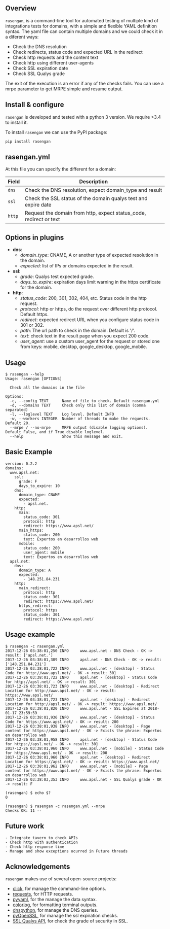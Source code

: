 ## Overview

`rasengan`, is a command-line tool for automated testing of multiple kind of integrations tests for domains, with 
a simple and flexible YAML definition syntax.
The yaml file can contain multiple domains and we could check it in a diferent ways:
  - Check the DNS resolution
  - Check redirects, status code and expected URL in the redirect
  - Check http requests and the content text
  - Check http using different user-agents
  - Check SSL expiration date
  - Check SSL Qualys grade

The exit of the execution is an error if any of the checks fails.
You can use a mrpe parameter to get MRPE simple and resume output.  


## Install & configure

`rasengan` is developed and tested with a python 3 version. We require >3.4 to install it.

To install `rasengan` we can use the PyPI package:

    pip install rasengan


## rasengan.yml

At this file you can specify the different for a domain:

| Field          | Description                                                        |
|----------------|--------------------------------------------------------------------|
| `dns`          | Check the DNS resolution, expect domain_type and result            |
| `ssl`          | Check the SSL status of the domain qualys test and expire date     |
| `http`         | Request the domain from http, expect status_code, redirect or text |


## Options in plugins

  * **dns**:
    - *domain_type*: CNAME, A or another type of expected resolution in the domain.
    - *expected*: list of IPs or domains expected in the result.
  * **ssl**:
    - *grade*: Qualys test expected grade.
    - *days_to_expire*: expiration days limit warning in the https certificate for the domain. 
  * **http**: 
    - *status_code*: 200, 301, 302, 404, etc. Status code in the http request.
    - *protocol*: http or https, do the request over different http protocol. Default https.
    - *redirect*: expected redirect URL when you configure status code in 301 or 302. 
    - *path*: The url path to check in the domain. Default is '/'. 
    - *text*: check text in the result page when you expect 200 code.
    - *user_agent*: use a custom user_agent for the request or stored one from keys: mobile, desktop, google_desktop, google_mobile.


## Usage

    $ rasengan --help
    Usage: rasengan [OPTIONS]

      Check all the domains in the file

    Options:
      -c, --config TEXT      Name of file to check. Default rasengan.yml
      -d, --domains TEXT     Check only this list of domain (comma separated)
      -l, --loglevel TEXT    Log level. Default INFO
      -w, --workers INTEGER  Number of threads to make the requests. Default 20.
      --mrpe / --no-mrpe     MRPE output (disable logging options). Default False, and if True disable loglevel.
      --help                 Show this message and exit.


## Basic Example
    version: 0.2.2
    domains:
      www.apsl.net:
        ssl:
          grade: F
          days_to_expire: 10
        dns:
          domain_type: CNAME
          expected: 
            - apsl.net.
        http:
          main: 
            status_code: 301
            protocol: http
            redirect: https://www.apsl.net/
          main_https:
            status_code: 200
            text: Expertos en desarrollos web
          mobile:
            status_code: 200
            user_agent: mobile
            text: Expertos en desarrollos web           
      apsl.net:
        dns:
          domain_type: A
          expected: 
            - 148.251.84.231
        http:
          main_redirect:        
            protocol: http
            status_code: 301
            redirect: https://www.apsl.net/
          https_redirect:
            protocol: https
            status_code: 301
            redirect: https://www.apsl.net/


## Usage example

    $ rasengan -c rasengan.yml 
    2017-12-26 03:38:01,250 INFO     www.apsl.net - DNS Check - OK -> result: ['apsl.net.']
    2017-12-26 03:38:01,309 INFO     apsl.net - DNS Check - OK -> result: ['148.251.84.231']
    2017-12-26 03:38:01,722 INFO     www.apsl.net - [desktop] - Status Code for http://www.apsl.net/ - OK -> result: 301
    2017-12-26 03:38:01,722 INFO     apsl.net - [desktop] - Status Code for http://apsl.net/ - OK -> result: 301
    2017-12-26 03:38:01,723 INFO     www.apsl.net - [desktop] - Redirect Location for http://www.apsl.net/ - OK -> result: https://www.apsl.net/                                
    2017-12-26 03:38:01,723 INFO     apsl.net - [desktop] - Redirect Location for http://apsl.net/ - OK -> result: https://www.apsl.net/
    2017-12-26 03:38:01,820 INFO     www.apsl.net - SSL Expires at 2018-01-17 23:59:59
    2017-12-26 03:38:01,936 INFO     www.apsl.net - [desktop] - Status Code for https://www.apsl.net/ - OK -> result: 200
    2017-12-26 03:38:01,938 INFO     www.apsl.net - [desktop] - Page content for https://www.apsl.net/ - OK -> Exists the phrase: Expertos en desarrollos web
    2017-12-26 03:38:01,958 INFO     apsl.net - [desktop] - Status Code for https://apsl.net/ - OK -> result: 301
    2017-12-26 03:38:01,960 INFO     www.apsl.net - [mobile] - Status Code for https://www.apsl.net/ - OK -> result: 200
    2017-12-26 03:38:01,960 INFO     apsl.net - [desktop] - Redirect Location for https://apsl.net/ - OK -> result: https://www.apsl.net/
    2017-12-26 03:38:01,962 INFO     www.apsl.net - [mobile] - Page content for https://www.apsl.net/ - OK -> Exists the phrase: Expertos en desarrollos web
    2017-12-26 03:38:03,353 INFO     www.apsl.net - SSL Qualys grade - OK -> result: F

    (rasengan) $ echo $?
    0

    (rasengan) $ rasengan -c rasengan.yml --mrpe
    Checks OK: 11 -- 


## Future work

    - Integrate tavern to check APIs
    - Check http with authentication
    - Check http response time
    - Manage and show exceptions ocurred in Future threads

## Acknowledgements
  
`rasengan` makes use of several open-source projects:

  - [click](http://click.pocoo.org/5/), for manage the command-line options.
  - [requests](http://docs.python-requests.org/en/master/), for HTTP requests.
  - [pyyaml](https://github.com/yaml/pyyaml), for the manage the data syntax.
  - [colorlog](https://github.com/borntyping/python-colorlog), for formatting terminal outputs.
  - [dnspython](http://www.dnspython.org/), for manage the DNS queries.
  - [pyOpenSSL](https://pypi.python.org/pypi/pyOpenSSL), for manage the ssl expiration checks.
  - [SSL Qualys API](https://www.ssllabs.com/projects/ssllabs-apis/), for check the grade of security in SSL.